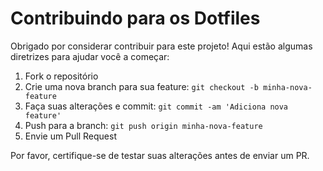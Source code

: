 # Contribuindo para os Dotfiles

Obrigado por considerar contribuir para este projeto! Aqui estão algumas diretrizes para ajudar você a começar:

1. Fork o repositório
2. Crie uma nova branch para sua feature: `git checkout -b minha-nova-feature`
3. Faça suas alterações e commit: `git commit -am 'Adiciona nova feature'`
4. Push para a branch: `git push origin minha-nova-feature`
5. Envie um Pull Request

Por favor, certifique-se de testar suas alterações antes de enviar um PR.
